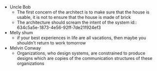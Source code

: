 - Uncle Bob
	- The first concern of the architect is to make sure that the house is usable, it is not to ensure that the house is made of brick
	- The architecture should scream the intent of the system
	  id:: 634c5a5e-1873-4e56-92ff-7de21f924ef3
- Melly shum
	- if your best experiences in life are all vacations, then maybe you shouldn't return to work tomorrow
- Melvin Conway
	- Organizations, who design systems, are constrained to produce designs which are copies of the communication structures of these organizations